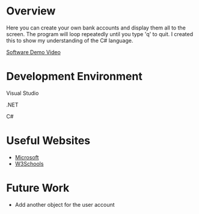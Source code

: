 # Overview

Here you can create your own bank accounts and display them all to the screen. The program will loop repeatedly until you type 'q' to quit. I created this to show my understanding of the C# language.

[Software Demo Video](https://youtu.be/LwAy-MKNZvM)

# Development Environment

Visual Studio

.NET

C#

# Useful Websites

- [Microsoft](https://learn.microsoft.com/en-us/dotnet/csharp/fundamentals/object-oriented/objects)
- [W3Schools](https://www.w3schools.com/cs/index.php)

# Future Work

- Add another object for the user account